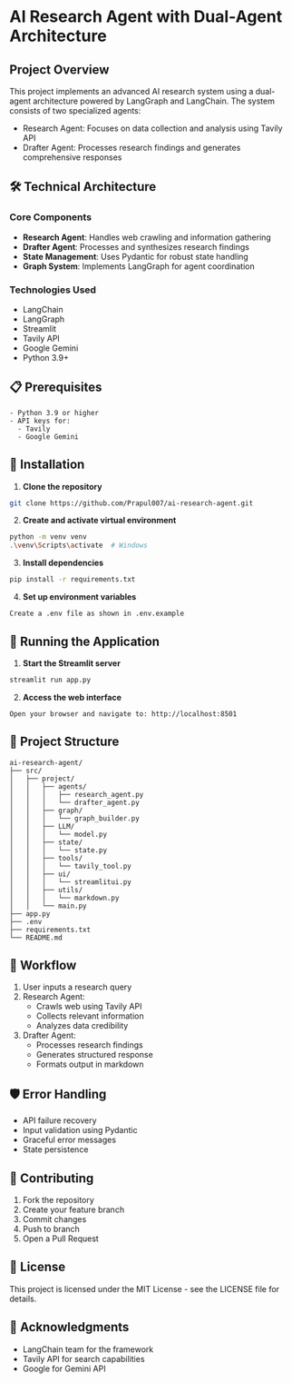 # AI Research Agent with Dual-Agent Architecture

## Project Overview
This project implements an advanced AI research system using a dual-agent architecture powered by LangGraph and LangChain. The system consists of two specialized agents:
- Research Agent: Focuses on data collection and analysis using Tavily API
- Drafter Agent: Processes research findings and generates comprehensive responses

## 🛠️ Technical Architecture

### Core Components
- **Research Agent**: Handles web crawling and information gathering
- **Drafter Agent**: Processes and synthesizes research findings
- **State Management**: Uses Pydantic for robust state handling
- **Graph System**: Implements LangGraph for agent coordination

### Technologies Used
- LangChain
- LangGraph
- Streamlit
- Tavily API
- Google Gemini
- Python 3.9+

## 📋 Prerequisites
```text
- Python 3.9 or higher
- API keys for:
  - Tavily
  - Google Gemini
```

## 🔧 Installation

1. **Clone the repository**
```bash
git clone https://github.com/Prapul007/ai-research-agent.git
```

2. **Create and activate virtual environment**
```bash
python -m venv venv
.\venv\Scripts\activate  # Windows
```

3. **Install dependencies**
```bash
pip install -r requirements.txt
```

4. **Set up environment variables**
```text
Create a .env file as shown in .env.example 
```

## 🚀 Running the Application

1. **Start the Streamlit server**
```bash
streamlit run app.py
```

2. **Access the web interface**
```text
Open your browser and navigate to: http://localhost:8501
```

## 📁 Project Structure
```
ai-research-agent/
├── src/
│   ├── project/
│   │   ├── agents/
│   │   │   ├── research_agent.py
│   │   │   └── drafter_agent.py
│   │   ├── graph/
│   │   │   └── graph_builder.py
│   │   ├── LLM/
│   │   │   └── model.py
│   │   ├── state/
│   │   │   └── state.py
│   │   ├── tools/
│   │   │   └── tavily_tool.py
│   │   ├── ui/
│   │   │   └── streamlitui.py
│   │   ├── utils/
│   │   │   └── markdown.py
│   │   └── main.py
├── app.py
├── .env
├── requirements.txt
└── README.md
```

## 🔄 Workflow

1. User inputs a research query
2. Research Agent:
   - Crawls web using Tavily API
   - Collects relevant information
   - Analyzes data credibility
3. Drafter Agent:
   - Processes research findings
   - Generates structured response
   - Formats output in markdown

## 🛡️ Error Handling
- API failure recovery
- Input validation using Pydantic
- Graceful error messages
- State persistence

## 🤝 Contributing
1. Fork the repository
2. Create your feature branch
3. Commit changes
4. Push to branch
5. Open a Pull Request

## 📄 License
This project is licensed under the MIT License - see the LICENSE file for details.


## 🙏 Acknowledgments
- LangChain team for the framework
- Tavily API for search capabilities
- Google for Gemini API

